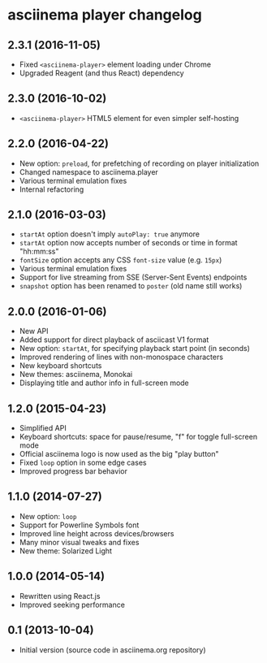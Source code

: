 # asciinema player changelog

## 2.3.1 (2016-11-05)

* Fixed `<asciinema-player>` element loading under Chrome
* Upgraded Reagent (and thus React) dependency

## 2.3.0 (2016-10-02)

* `<asciinema-player>` HTML5 element for even simpler self-hosting

## 2.2.0 (2016-04-22)

* New option: `preload`, for prefetching of recording on player initialization
* Changed namespace to asciinema.player
* Various terminal emulation fixes
* Internal refactoring

## 2.1.0 (2016-03-03)

* `startAt` option doesn't imply `autoPlay: true` anymore
* `startAt` option now accepts number of seconds or time in format "hh:mm:ss"
* `fontSize` option accepts any CSS `font-size` value (e.g. `15px`)
* Various terminal emulation fixes
* Support for live streaming from SSE (Server-Sent Events) endpoints
* `snapshot` option has been renamed to `poster` (old name still works)

## 2.0.0 (2016-01-06)

* New API
* Added support for direct playback of asciicast V1 format
* New option: `startAt`, for specifying playback start point (in seconds)
* Improved rendering of lines with non-monospace characters
* New keyboard shortcuts
* New themes: asciinema, Monokai
* Displaying title and author info in full-screen mode

## 1.2.0 (2015-04-23)

* Simplified API
* Keyboard shortcuts: space for pause/resume, "f" for toggle full-screen mode
* Official asciinema logo is now used as the big "play button"
* Fixed `loop` option in some edge cases
* Improved progress bar behavior

## 1.1.0 (2014-07-27)

* New option: `loop`
* Support for Powerline Symbols font
* Improved line height across devices/browsers
* Many minor visual tweaks and fixes
* New theme: Solarized Light

## 1.0.0 (2014-05-14)

* Rewritten using React.js
* Improved seeking performance

## 0.1 (2013-10-04)

* Initial version (source code in asciinema.org repository)
